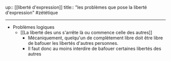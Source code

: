 up:: [[liberté d'expression]]
title:: "les problèmes que pose la liberté d'expression"
#zététique 

---

 - Problèmes logiques 
     - [[La liberté des uns s'arrête là ou commence celle des autres]]
         - Mécaniquement, quelqu'un de complètement libre doit être libre de bafouer les libertés d'autres personnes.
         - Il faut donc au moins interdire de bafouer certaines libertés des autres 

